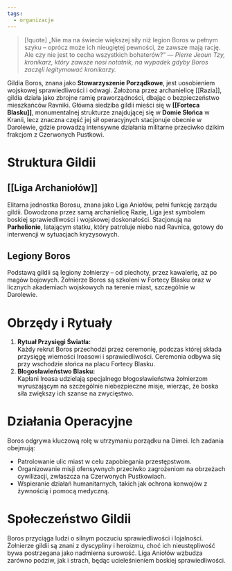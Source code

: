 ```yaml
---
tags:
  - organizacje
---
```

> [!quote] „Nie ma na świecie większej siły niż legion Boros w pełnym szyku – oprócz może ich nieugiętej pewności, że zawsze mają rację. Ale czy nie jest to cecha wszystkich bohaterów?”
>  — _Pierre Jeoun Tzy, kronikarz, który zawsze nosi notatnik, na wypadek gdyby Boros zaczęli legitymować kronikarzy._

Gildia Boros, znana jako **Stowarzyszenie Porządkowe**, jest uosobieniem wojskowej sprawiedliwości i odwagi. Założona przez archanielicę [[Razia]], gildia działa jako zbrojne ramię praworządności, dbając o bezpieczeństwo mieszkańców Ravniki. Główna siedziba gildii mieści się w **[[Forteca Blasku]]**, monumentalnej strukturze znajdującej się w **Domie Słońca** w Kranii, lecz znaczna część jej sił operacyjnych stacjonuje obecnie w Darolewie, gdzie prowadzą intensywne działania militarne przeciwko dzikim frakcjom z Czerwonych Pustkowi.
# **Struktura Gildii**
## **[[Liga Archaniołów]]**
Elitarna jednostka Borosu, znana jako Liga Aniołów, pełni funkcję zarządu gildii. Dowodzona przez samą archanielicę Razię, Liga jest symbolem boskiej sprawiedliwości i wojskowej doskonałości. Stacjonują na **Parhelionie**, latającym statku, który patroluje niebo nad Ravnica, gotowy do interwencji w sytuacjach kryzysowych.
## **Legiony Boros**
Podstawą gildii są legiony żołnierzy – od piechoty, przez kawalerię, aż po magów bojowych. Żołnierze Boros są szkoleni w Fortecy Blasku oraz w licznych akademiach wojskowych na terenie miast, szczególnie w Darolewie.
# **Obrzędy i Rytuały**
1. **Rytuał Przysięgi Światła:**  
    Każdy rekrut Boros przechodzi przez ceremonię, podczas której składa przysięgę wierności Iroasowi i sprawiedliwości. Ceremonia odbywa się przy wschodzie słońca na placu Fortecy Blasku.
2. **Błogosławieństwo Blasku:**  
    Kapłani Iroasa udzielają specjalnego błogosławieństwa żołnierzom wyruszającym na szczególnie niebezpieczne misje, wierząc, że boska siła zwiększy ich szanse na zwycięstwo.
# **Działania Operacyjne**
Boros odgrywa kluczową rolę w utrzymaniu porządku na Dimei. Ich zadania obejmują:
- Patrolowanie ulic miast w celu zapobiegania przestępstwom.
- Organizowanie misji ofensywnych przeciwko zagrożeniom na obrzeżach cywilizacji, zwłaszcza na Czerwonych Pustkowiach.
- Wspieranie działań humanitarnych, takich jak ochrona konwojów z żywnością i pomocą medyczną.
# **Społeczeństwo Gildii**
Boros przyciąga ludzi o silnym poczuciu sprawiedliwości i lojalności. Żołnierze gildii są znani z dyscypliny i heroizmu, choć ich nieustępliwość bywa postrzegana jako nadmierna surowość. Liga Aniołów wzbudza zarówno podziw, jak i strach, będąc ucieleśnieniem boskiej sprawiedliwości.
